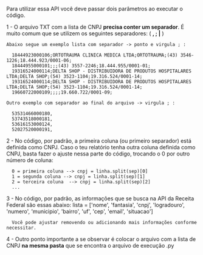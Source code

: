 Para utilizar essa API você deve passar dois parâmetros ao executar o código.

 1 - O arquivo TXT com a lista de CNPJ **precisa conter um separador**. 
     É muito comum que se utilizem os seguintes separadores: ( **, ; |** )

    Abaixo segue um exemplo lista com separador -> ponto e virgula ; :
    
      18444923000106;ORTOTRAUMA CLINICA MEDICA LTDA;ORTOTRAUMA;(43) 3546-1226;18.444.923/0001-06;
      18444955000101;;;(43) 3557-2246;18.444.955/0001-01;
      19316524000114;DELTA SHOP - DISTRIBUIDORA DE PRODUTOS HOSPITALARES LTDA;DELTA SHOP;(54) 3523-1104;19.316.524/0001-14;
      19316524000114;DELTA SHOP - DISTRIBUIDORA DE PRODUTOS HOSPITALARES LTDA;DELTA SHOP;(54) 3523-1104;19.316.524/0001-14;
      19660722000109;;;;19.660.722/0001-09;

    Outro exemplo com separador ao final do arquivo -> virgula ; :
  
      53531466000180,
      53743518000181,
      53616153000124,
      52027520000191,

  2 - No código, por padrão, a primeira coluna (ou primeiro separador) está definida como CNPJ. Caso o teu relatório tenha outra coluna definida como CNPJ, basta fazer o ajuste nessa parte do código,
  trocando o 0 por outro número de coluna:
  
      0 = primeira coluna --> cnpj = linha.split(sep)[0]
      1 = segunda coluna --> cnpj = linha.split(sep)[1]
      2 = terceira coluna  --> cnpj = linha.split(sep)[2]
      ...
      
  3 - No código, por padrão, as informações que se busca na API da Receita Federal são essas abaixo:
      lista = ['nome', 'fantasia', 'cnpj', 'logradouro', 'numero', 'municipio', 'bairro', 'uf', 'cep', 'email', 'situacao']

      Você pode ajustar removendo ou adicionando mais informações conforme necessitar.
      
  4 - Outro ponto importante a se observar é colocar o arquivo com a lista de CNPJ **na mesma pasta** que se encontra o arquivo de execução .py

  

